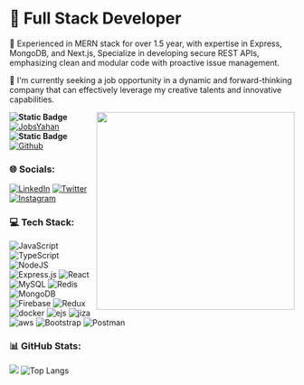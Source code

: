 
<!-- https://cdn.dribbble.com/users/1292677/screenshots/6139167/media/5387dc7e035b3efe9d94516044de66a4.gif -->


# 💫    <span align="center"> <strong> Full Stack Developer </strong>  </span>

 🔭 Experienced in MERN stack for over 1.5 year, with expertise in Express, MongoDB, and Next.js, Specialize in developing secure REST APIs, emphasizing clean and modular code with proactive issue management.

 🤝 I'm currently seeking a job opportunity in a dynamic and forward-thinking company that can effectively leverage my creative talents and innovative capabilities.

 <img  align="right" width="350" src = "https://cdn.dribbble.com/users/1292677/screenshots/6139167/media/5387dc7e035b3efe9d94516044de66a4.gif">  

 <strong> ![Static Badge](https://img.shields.io/badge/Current%20Project%20%3A--8B4BA3?style=social&link=https%3A%2F%2Fwww.jobsyahan.com%2Fen)
 </strong> [![JobsYahan](https://jobsyahan-v3.s3.ap-south-1.amazonaws.com/svg-icons/jobsyahaanmain.svg?logo=Github&logoColor=White)](https://www.jobsyahan.com/en)  <br>
<strong> ![Static Badge](https://img.shields.io/badge/Active%20GitHub%20Account%20%3A--8A2BE2?style=social)
 </strong> [![Github](https://img.shields.io/badge/Github-%230077B5.svg?logo=Github&logoColor=Black)](https://github.com/parth11beelabs)
 
### 🌐 Socials:
[![LinkedIn](https://img.shields.io/badge/LinkedIn-%230077B5.svg?logo=linkedin&logoColor=white)](https://www.linkedin.com/in/parth23saxena/)
[![Twitter](https://img.shields.io/badge/Twitter-%231DA1F2.svg?logo=Twitter&logoColor=white)](https://twitter.com/saxena100parth)
[![Instagram](https://img.shields.io/badge/Instagram-%23E4405F.svg?logo=Instagram&logoColor=white)](https://www.instagram.com/_parth_23_/) 

### 💻 Tech Stack:
![JavaScript](https://img.shields.io/badge/javascript-%23323330.svg?style=flat&logo=javascript&logoColor=%23F7DF1E) 
![TypeScript](https://img.shields.io/badge/typescript-%23324440.svg?style=flat&logo=typescript&logoColor=blue)
![NodeJS](https://img.shields.io/badge/node.js-6DA55F?style=flat&logo=node.js&logoColor=white) 
![Express.js](https://img.shields.io/badge/express.js-%23404d59.svg?style=flat&logo=express&logoColor=%2361DAFB) 
![React](https://img.shields.io/badge/react-%2320232a.svg?style=flat&logo=react&logoColor=%2361DAFB)
![MySQL](https://img.shields.io/badge/mysql-%2300f.svg?style=flat&logo=mysql&logoColor=white) 
![Redis](https://img.shields.io/badge/redis-%23593d88.svg?style=flat&logo=redis&logoColor=white) 
![MongoDB](https://img.shields.io/badge/MongoDB-%234ea94b.svg?style=flat&logo=mongodb&logoColor=white) 
![Firebase](https://img.shields.io/badge/firebase-%2300f.svg?style=flat&logo=firebase&logoColor=white) 
![Redux](https://img.shields.io/badge/redux-%23593d88.svg?style=flat&logo=redux&logoColor=white) 
![docker](https://img.shields.io/badge/docker-%23E34F26.svg?style=flat&logo=docker&logoColor=white) 
![ejs](https://img.shields.io/badge/ejs-%231572B6.svg?style=flat&logo=ejs&logoColor=white) 
![jiza](https://img.shields.io/badge/jira-%23563D7C.svg?style=flat&logo=jira&logoColor=white)  
![aws](https://img.shields.io/badge/AWS-%23430098.svg?style=flat&logo=AWS&logoColor=white) 
![Bootstrap](https://img.shields.io/badge/bootstrap-%23563D7C.svg?style=flat&logo=bootstrap&logoColor=white) 
![Postman](https://img.shields.io/badge/Postman-FF6C37?style=flat&logo=postman&logoColor=white)

### 📊 GitHub Stats:
<!-- ![](https://github-readme-stats.vercel.app/api?username=saxena100parth&theme=algolia&hide_border=true&include_all_commits=false&count_private=false)<br/> -->

![](https://github-readme-streak-stats.herokuapp.com/?user=saxena100parth&theme=tokyonight&layout=compact) ![Top Langs](https://github-readme-stats.vercel.app/api/top-langs/?username=saxena100parth&theme=tokyonight&layout=compact)


